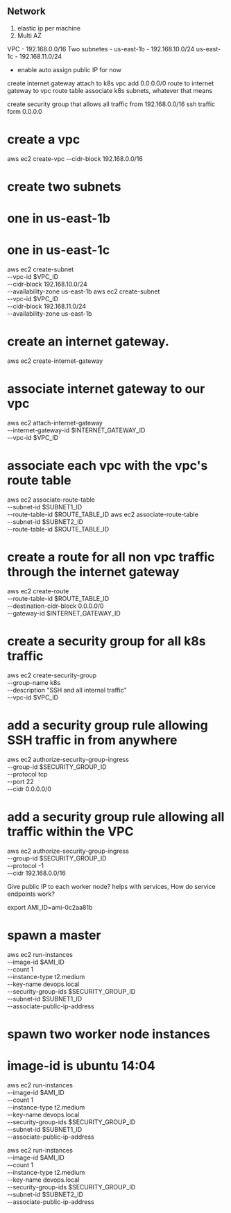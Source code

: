 ## Network

1. elastic ip per machine
2. Multi AZ

VPC - 192.168.0.0/16
Two subnetes -
us-east-1b - 192.168.10.0/24
us-east-1c - 192.168.11.0/24
- enable auto assign public IP for now

create internet gateway
attach to k8s vpc
add 0.0.0.0/0 route to internet gateway to vpc route table
associate k8s subnets, whatever that means

create security group that allows
all traffic from 192.168.0.0/16
ssh traffic form 0.0.0.0

# create a vpc
aws ec2 create-vpc --cidr-block 192.168.0.0/16

# create two subnets
#    one in us-east-1b
#    one in us-east-1c
aws ec2 create-subnet \
	--vpc-id $VPC_ID \
	--cidr-block 192.168.10.0/24 \
	--availability-zone us-east-1b
aws ec2 create-subnet \
	--vpc-id $VPC_ID \
	--cidr-block 192.168.11.0/24 \
	--availability-zone us-east-1b

# create an internet gateway.
aws ec2 create-internet-gateway

# associate internet gateway to our vpc
aws ec2 attach-internet-gateway \
	--internet-gateway-id $INTERNET_GATEWAY_ID \
	--vpc-id $VPC_ID

# associate each vpc with the vpc's route table
aws ec2 associate-route-table \
	--subnet-id $SUBNET1_ID \
	--route-table-id $ROUTE_TABLE_ID
aws ec2 associate-route-table \
	--subnet-id $SUBNET2_ID \
	--route-table-id $ROUTE_TABLE_ID

# create a route for all non vpc traffic through the internet gateway
aws ec2 create-route \
	--route-table-id $ROUTE_TABLE_ID \
	--destination-cidr-block 0.0.0.0/0 \
	--gateway-id $INTERNET_GATEWAY_ID

# create a security group for all k8s traffic
aws ec2 create-security-group \
	--group-name k8s \
	--description "SSH and all internal traffic" \
	--vpc-id $VPC_ID

# add a security group rule allowing SSH traffic in from anywhere
aws ec2 authorize-security-group-ingress \
	--group-id $SECURITY_GROUP_ID \
	--protocol tcp \
	--port 22 \
	--cidr 0.0.0.0/0

# add a security group rule allowing all traffic within the VPC
aws ec2 authorize-security-group-ingress \
	--group-id $SECURITY_GROUP_ID \
	--protocol -1 \
	--cidr 192.168.0.0/16


Give public IP to each worker node? helps with services, How do service endpoints work?

export AMI_ID=ami-0c2aa81b

# spawn a master
aws ec2 run-instances \
        --image-id $AMI_ID \
	--count 1 \
	--instance-type t2.medium \
	--key-name devops.local \
	--security-group-ids $SECURITY_GROUP_ID \
	--subnet-id $SUBNET1_ID \
	--associate-public-ip-address

# spawn two worker node instances
#    image-id is ubuntu 14:04
aws ec2 run-instances \
        --image-id $AMI_ID  \
	--count 1 \
	--instance-type t2.medium \
	--key-name devops.local \
	--security-group-ids $SECURITY_GROUP_ID \
	--subnet-id $SUBNET1_ID \
	--associate-public-ip-address

aws ec2 run-instances \
	--image-id $AMI_ID \
	--count 1 \
	--instance-type t2.medium \
	--key-name devops.local \
	--security-group-ids $SECURITY_GROUP_ID \
	--subnet-id $SUBNET2_ID \
	--associate-public-ip-address
